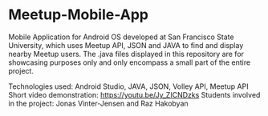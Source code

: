 # Meetup-Mobile-App
Mobile Application for Android OS developed at San Francisco State University, which uses Meetup API, JSON and JAVA to find and display nearby Meetup users. The .java files displayed in this repository are for showcasing purposes only and only encompass a small part of the entire project. 

Technologies used: Android Studio, JAVA, JSON, Volley API, Meetup API
Short video demonstration: https://youtu.be/Jy_ZICNDzks
Students involved in the project: Jonas Vinter-Jensen and Raz Hakobyan


